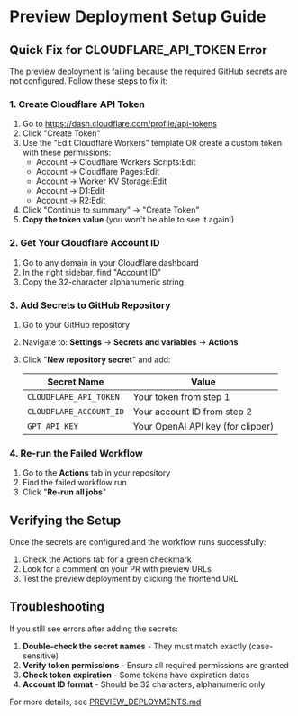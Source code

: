 # Preview Deployment Setup Guide

## Quick Fix for CLOUDFLARE_API_TOKEN Error

The preview deployment is failing because the required GitHub secrets are not configured. Follow these steps to fix it:

### 1. Create Cloudflare API Token

1. Go to https://dash.cloudflare.com/profile/api-tokens
2. Click "Create Token"
3. Use the "Edit Cloudflare Workers" template OR create a custom token with these permissions:
   - Account → Cloudflare Workers Scripts:Edit
   - Account → Cloudflare Pages:Edit  
   - Account → Worker KV Storage:Edit
   - Account → D1:Edit
   - Account → R2:Edit
4. Click "Continue to summary" → "Create Token"
5. **Copy the token value** (you won't be able to see it again!)

### 2. Get Your Cloudflare Account ID

1. Go to any domain in your Cloudflare dashboard
2. In the right sidebar, find "Account ID"
3. Copy the 32-character alphanumeric string

### 3. Add Secrets to GitHub Repository

1. Go to your GitHub repository
2. Navigate to: **Settings** → **Secrets and variables** → **Actions**
3. Click "**New repository secret**" and add:

   | Secret Name | Value |
   |------------|-------|
   | `CLOUDFLARE_API_TOKEN` | Your token from step 1 |
   | `CLOUDFLARE_ACCOUNT_ID` | Your account ID from step 2 |
   | `GPT_API_KEY` | Your OpenAI API key (for clipper) |

### 4. Re-run the Failed Workflow

1. Go to the **Actions** tab in your repository
2. Find the failed workflow run
3. Click "**Re-run all jobs**"

## Verifying the Setup

Once the secrets are configured and the workflow runs successfully:

1. Check the Actions tab for a green checkmark
2. Look for a comment on your PR with preview URLs
3. Test the preview deployment by clicking the frontend URL

## Troubleshooting

If you still see errors after adding the secrets:

1. **Double-check the secret names** - They must match exactly (case-sensitive)
2. **Verify token permissions** - Ensure all required permissions are granted
3. **Check token expiration** - Some tokens have expiration dates
4. **Account ID format** - Should be 32 characters, alphanumeric only

For more details, see [PREVIEW_DEPLOYMENTS.md](./PREVIEW_DEPLOYMENTS.md)